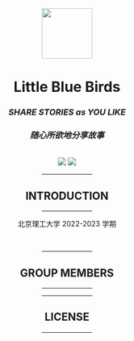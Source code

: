 <div align="center">
<img src = "https://raw.githubusercontent.com/Mobile-Internet-BIT-20/TermProject/main/Element/Logo/loading.png" width = "100px" height = "100px"/>

# **Little Blue Birds**

### ***SHARE STORIES as YOU LIKE***
### ***随心所欲地分享故事***

<br/>
<a href="https://github.com/SeeChen/TermProject_MediaPlayer/blob/main/LICENSE">
<img src="https://img.shields.io/github/license/Mobile-Internet-BIT-20/TermProject?color=1AA260&label=LICENSE"/></a>
<a href="https://gitter.im/Mobile-Internet-BIT-20/TermProject" target="_blank"><img src = "https://img.shields.io/badge/CHAT-GITTER-FF5CF7?style=flat&logo=gitter"/></a>

<hr width="20%"/>

## **INTRODUCTION**
<hr width="20%"/>

北京理工大学 2022-2023 学期

<br/>

<hr width="20%"/>

## **GROUP MEMBERS**
<hr width="20%"/>

<hr width="20%"/>

## **LICENSE**
<hr width="20%"/>
</div>
